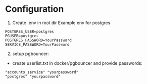 # Configuration
1.  Create .env in root dir
Example env for postgres
```env
POSTGRES_USER=postgres
PGUSER=postgres
POSTGRES_PASSWORD=YourPassword
SERVICE_PASSWORD=YourPassword
```
2. setup pgbouncer:
* create userlist.txt in docker/pgbouncer and provide passwords: 
```
"accounts_service" "yourpassword"
"postgres" "yourpassword"
```